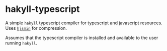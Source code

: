 # hakyll-typescript

A simple [`hakyll`](http://hackage.haskell.org/package/hakyll)
typescript compiler for typescript and javascript resources. Uses
[`hjsmin`](http://hackage.haskell.org/package/hjsmin) for compression.

Assumes that the typescript compiler is installed and available to the
user running `hakyll`.
